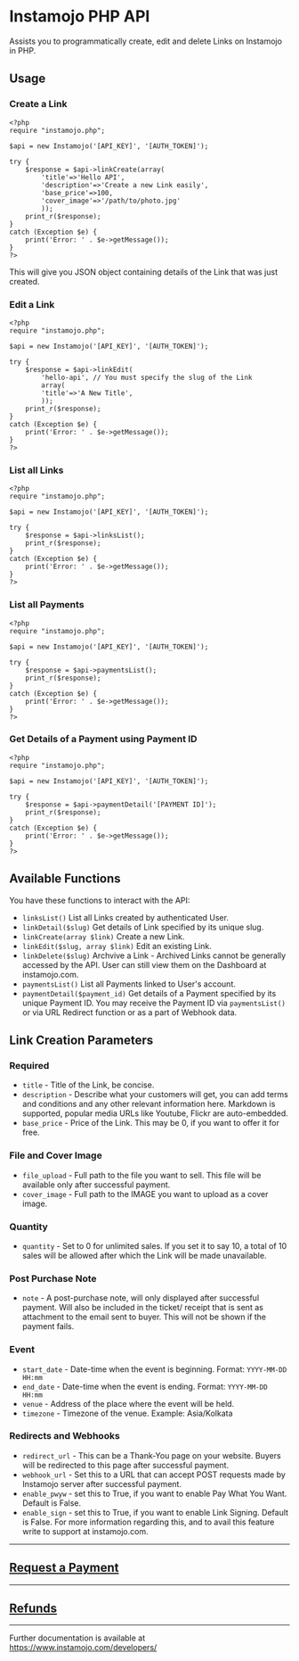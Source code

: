 # Instamojo PHP API

Assists you to programmatically create, edit and delete Links on Instamojo in PHP.


## Usage

### Create a Link

    <?php
    require "instamojo.php";

    $api = new Instamojo('[API_KEY]', '[AUTH_TOKEN]');

    try {
        $response = $api->linkCreate(array(
            'title'=>'Hello API',
            'description'=>'Create a new Link easily',
            'base_price'=>100,
            'cover_image'=>'/path/to/photo.jpg'
            ));
        print_r($response);
    }
    catch (Exception $e) {
        print('Error: ' . $e->getMessage());
    }
    ?>

This will give you JSON object containing details of the Link that was just created.

### Edit a Link

    <?php
    require "instamojo.php";

    $api = new Instamojo('[API_KEY]', '[AUTH_TOKEN]');

    try {
        $response = $api->linkEdit(
            'hello-api', // You must specify the slug of the Link
            array(
            'title'=>'A New Title',
            ));
        print_r($response);
    }
    catch (Exception $e) {
        print('Error: ' . $e->getMessage());
    }
    ?>

### List all Links

    <?php
    require "instamojo.php";

    $api = new Instamojo('[API_KEY]', '[AUTH_TOKEN]');

    try {
        $response = $api->linksList();
        print_r($response);
    }
    catch (Exception $e) {
        print('Error: ' . $e->getMessage());
    }
    ?>

### List all Payments

    <?php
    require "instamojo.php";

    $api = new Instamojo('[API_KEY]', '[AUTH_TOKEN]');

    try {
        $response = $api->paymentsList();
        print_r($response);
    }
    catch (Exception $e) {
        print('Error: ' . $e->getMessage());
    }
    ?>

### Get Details of a Payment using Payment ID

    <?php
    require "instamojo.php";

    $api = new Instamojo('[API_KEY]', '[AUTH_TOKEN]');

    try {
        $response = $api->paymentDetail('[PAYMENT ID]');
        print_r($response);
    }
    catch (Exception $e) {
        print('Error: ' . $e->getMessage());
    }
    ?>


## Available Functions

You have these functions to interact with the API:

  * `linksList()` List all Links created by authenticated User.
  * `linkDetail($slug)` Get details of Link specified by its unique slug.
  * `linkCreate(array $link)` Create a new Link.
  * `linkEdit($slug, array $link)` Edit an existing Link.
  * `linkDelete($slug)` Archvive a Link - Archived Links cannot be generally accessed by the API. User can still view them on the Dashboard at instamojo.com.
  *  `paymentsList()` List all Payments linked to User's account.
  * `paymentDetail($payment_id)` Get details of a Payment specified by its unique Payment ID. You may receive the Payment ID via `paymentsList()` or via URL Redirect function or as a part of Webhook data.

## Link Creation Parameters

### Required

  * `title` - Title of the Link, be concise.
  * `description` - Describe what your customers will get, you can add terms and conditions and any other relevant information here. Markdown is supported, popular media URLs like Youtube, Flickr are auto-embedded.
  * `base_price` - Price of the Link. This may be 0, if you want to offer it for free. 

### File and Cover Image
  * `file_upload` - Full path to the file you want to sell. This file will be available only after successful payment.
  * `cover_image` - Full path to the IMAGE you want to upload as a cover image.

### Quantity
  * `quantity` - Set to 0 for unlimited sales. If you set it to say 10, a total of 10 sales will be allowed after which the Link will be made unavailable.

### Post Purchase Note
  * `note` - A post-purchase note, will only displayed after successful payment. Will also be included in the ticket/ receipt that is sent as attachment to the email sent to buyer. This will not be shown if the payment fails.

### Event
  * `start_date` - Date-time when the event is beginning. Format: `YYYY-MM-DD HH:mm`
  * `end_date` - Date-time when the event is ending. Format: `YYYY-MM-DD HH:mm`
  * `venue` - Address of the place where the event will be held.
  * `timezone` - Timezone of the venue. Example: Asia/Kolkata

### Redirects and Webhooks
  * `redirect_url` - This can be a Thank-You page on your website. Buyers will be redirected to this page after successful payment.
  * `webhook_url` - Set this to a URL that can accept POST requests made by Instamojo server after successful payment.
  * `enable_pwyw` - set this to True, if you want to enable Pay What You Want. Default is False.
  * `enable_sign` - set this to True, if you want to enable Link Signing. Default is False. For more information regarding this, and to avail this feature write to support at instamojo.com.

---

## [Request a Payment](RAP.md)

---

## [Refunds](REFUNDS.md)

---

Further documentation is available at https://www.instamojo.com/developers/